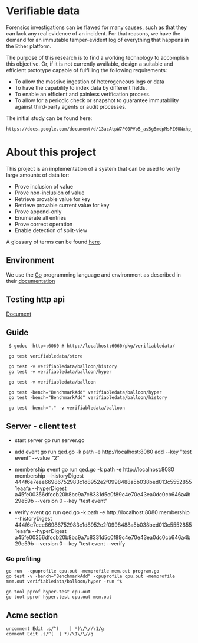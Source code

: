 # Verifiable data

Forensics investigations can be flawed for many causes, such as that they can
lack any real evidence of an incident. For that reasons, we have the demand
for an immutable tamper-evident log of everything that happens in the Ether
platform. 

The purpose of this research is to find a working technology to accomplish
this objective. Or, if it is not currently available, design a suitable and
efficient prototype capable of fulfilling the following requirements:

 * To allow the massive ingestion of heterogeneous logs or data
 * To have the capability to index data by different fields.
 * To enable an efficient and painless verification process.
 * To allow for a periodic check or snapshot to guarantee immutability against
   third-party agents or audit processes.

The initial study can be found here:

    https://docs.google.com/document/d/13acAtpW7PG0PVo5_as5g5mdpMsPZ6UNxhp_raMvgjMQ/edit#

# About this project

This project is an implementation of a system that can be used to verify large
amounts of data for:

 * Prove inclusion of value
 * Prove non-inclusion of value
 * Retrieve provable value for key
 * Retrieve provable current value for key
 * Prove append-only
 * Enumerate all entries
 * Prove correct operation
 * Enable detection of split-view

 A glossary of terms can be found [here](docs/glossary.md).
 
 ## Environment
 
 We use the [Go](https://golang.org) programming language and environment as
 described in their  [documentation](https://golang.org/doc/code.html)
 
 
 ## Testing http api
 
 [Document](http://blog.questionable.services/article/testing-http-handlers-go/)
 
 
 ## Guide
 
     $ godoc -http=:6060 # http://localhost:6060/pkg/verifiabledata/
     
     go test verifiabledata/store
     
     go test -v verifiabledata/balloon/history
     go test -v verifiabledata/balloon/hyper
     
     go test -v verifiabledata/balloon
 
     go test -bench="BenchmarkAdd" verifiabledata/balloon/hyper
     go test -bench="BenchmarkAdd" verifiabledata/balloon/history
     
     go test -bench="." -v verifiabledata/balloon
     
     
## Server - client test

- start server
    go run server.go
	
- add event
    go run qed.go -k path -e http://localhost:8080 add --key "test event" --value "2"
	
- membership event
    go run qed.go -k path -e http://localhost:8080 membership --historyDigest 444f6e7eee66986752983c1d8952e2f0998488a5b038bed013c55528551eaafa --hyperDigest a45fe00356dfccb20b8bc9a7c8331d5c0f89c4e70e43ea0dc0cb646a4b29e59b --version 0 --key "test event"
	
- verify event
    go run qed.go -k path -e http://localhost:8080 membership --historyDigest 444f6e7eee66986752983c1d8952e2f0998488a5b038bed013c55528551eaafa --hyperDigest a45fe00356dfccb20b8bc9a7c8331d5c0f89c4e70e43ea0dc0cb646a4b29e59b --version 0 --key "test event --verify

### Go profiling

    go run  -cpuprofile cpu.out -memprofile mem.out program.go
    go test -v -bench="BenchmarkAdd" -cpuprofile cpu.out -memprofile mem.out verifiabledata/balloon/hyper -run ^$
     
    go tool pprof hyper.test cpu.out 
    go tool pprof hyper.test cpu.out mem.out
     
## Acme section

    uncomment Edit .s/^(	| *)\/\//\1/g
    comment Edit .s/^(	| *)/\1\/\//g

